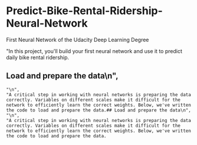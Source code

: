 # Predict-Bike-Rental-Ridership-Neural-Network
First Neural Network of the Udacity Deep Learning Degree

"In this project, you'll build your first neural network and use it to predict daily bike rental ridership.

## Load and prepare the data\n",
    "\n",
    "A critical step in working with neural networks is preparing the data correctly. Variables on different scales make it difficult for the network to efficiently learn the correct weights. Below, we've written the code to load and prepare the data.## Load and prepare the data\n",
    "\n",
    "A critical step in working with neural networks is preparing the data correctly. Variables on different scales make it difficult for the network to efficiently learn the correct weights. Below, we've written the code to load and prepare the data.
    
    
